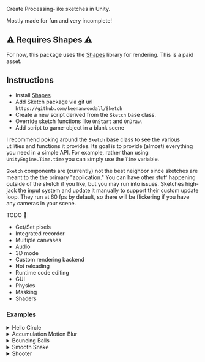 Create Processing-like sketches in Unity.

Mostly made for fun and very incomplete!

## ⚠️ Requires Shapes ⚠️
For now, this package uses the [Shapes](https://www.acegikmo.com/shapes/) library for rendering. This is a paid asset.

## Instructions
- Install [Shapes](https://www.acegikmo.com/shapes/)
- Add Sketch package via git url `https://github.com/keenanwoodall/Sketch`
- Create a new script derived from the `Sketch` base class.
- Override sketch functions like `OnStart` and `OnDraw`.
- Add script to game-object in a blank scene

I recommend poking around the `Sketch` base class to see the various utilities and functions it provides.
Its goal is to provide (almost) everything you need in a simple API.
For example, rather than using `UnityEngine.Time.time` you can simply use the `Time` variable.

`Sketch` components are (currently) not the best neighbor since sketches are meant to the the primary "application."
You can have other stuff happening outside of the sketch if you like, but you may run into issues.
Sketches high-jack the input system and update it manually to support their custom update loop.
They run at 60 fps by default, so there will be flickering if you have any cameras in your scene.


TODO 🤞
- Get/Set pixels
- Integrated recorder
- Multiple canvases
- Audio
- 3D mode
- Custom rendering backend
- Hot reloading
- Runtime code editing
- GUI
- Physics
- Masking
- Shaders

### Examples

<details>
<summary></summart>Hello Circle</summary>

![image](https://github.com/keenanwoodall/Sketch/assets/9631530/1f62a32c-391d-4c65-ae55-26e2c90711bd)

```cs
public class SimpleExample : Sketch
{
    protected override void OnDraw()
    {
        Color(BLACK);
        Fill();
        Color(WHITE);
        Circle(Width / 2, Height / 2, 100f);
    }
}
```
</details>
<details>
<summary>Accumulation Motion Blur</summary>

![Unity_oc1xQHLEuU](https://github.com/keenanwoodall/Sketch/assets/9631530/3d6f9331-2ddc-4927-91eb-6b05c4367c3f)

```cs
public float speed = 1080;
public float speedMult = 1;
public int circleCount = 6;
float angle;
protected override void OnStart()
{
    MotionBlur(subFrames: 256, shutterProfile: SmoothShutter);   
}
protected override void OnDrawBackground()
{
    Color(BLACK);
    Fill();
}
protected override void OnDraw()
{
    angle -= speed * speedMult * DeltaTime * math.pow(MouseX / Width, 2f);
    angle %= 360f;
    AdditiveBlend();
    Rotate(angle);
    StrokeWeight(2);
    var center = Size / 2;
    for (int i = 0; i < circleCount; i++)
    {
        var offset = PointOnCircle(radius: 300, angle: i / (float)circleCount * 360f);
        var color = HSV(i / (float)circleCount, 1f, 1f);
        Color(color);
        Ring(position: center + offset, radius: 20);
        Line(center, center + offset);
    }
}
```
</details>
<details>
<summary>Bouncing Balls</summary>

![Unity_qWt2rhO9GQ](https://github.com/keenanwoodall/Sketch/assets/9631530/dc14cbc6-f35f-4b9b-ae0e-84397d2c5cd5)


```cs
public class Ball
{
    public float Radius;
    public float2 Position;
    public float2 Velocity;
    public float4 Color;
}
public float gravity = -1f;
public int ballCount = 1;
public float minRadius = 10;
public float maxRadius = 50;
public float minInitialVelocity = 1000;
public float maxInitialVelocity = 5000;
List<Ball> balls;
protected override void OnStart()
{
    FrameRate(60);
    MotionBlur(30, UniformShutter);
    balls = new();
    for (int i = 0; i < ballCount; i++)
    {
        var radius = Random.NextFloat(minRadius, maxRadius);
        var newBall = new Ball
        {
            Radius = radius,
            Position = RandomScreenPoint(padding: radius),
            Velocity = Random.NextFloat2Direction() * Random.NextFloat(minInitialVelocity, maxInitialVelocity),
            Color = RandomColorHue(saturation: 0.8f, value: 1f)
        };
        balls.Add(newBall);
    }
}
protected override void OnDrawBackground()
{
    Color(BLACK);
    Fill();
}
protected override void OnDraw()
{
    AdditiveBlend();
    Color(WHITE);
    foreach (var ball in balls)
    {
        ball.Velocity += float2(0, gravity * DeltaTime);
        ball.Position += ball.Velocity * DeltaTime;
        EdgeBounce(ball);
    }
    
    foreach (var ball in balls)
    {
        Color(ball.Color);
        Circle(ball.Position, ball.Radius);
    }
}
protected override void OnMouseHeld()
{
    var radius = Random.NextFloat(minRadius, maxRadius);
    var newBall = new Ball
    {
        Radius = radius,
        Position = MousePosition,
        Velocity = Random.NextFloat2Direction() * Random.NextFloat(minInitialVelocity, maxInitialVelocity),
        Color = RandomColorHue(saturation: 0.8f, value: 1f)
    };
    balls.Add(newBall);
}
void EdgeBounce(Ball ball)
{
    if (ball.Position.x < ball.Radius)
    {
        ball.Position.x = ball.Radius;
        ball.Velocity.x *= -1;
    }
    if (ball.Position.x > Width - ball.Radius)
    {
        ball.Position.x = Width - ball.Radius;
        ball.Velocity.x *= -1;
    }
    if (ball.Position.y < ball.Radius)
    {
        ball.Position.y = ball.Radius;
        ball.Velocity.y *= -1;
    }
    if (ball.Position.y > Height - ball.Radius)
    {
        ball.Position.y = Height - ball.Radius;
        ball.Velocity.y *= -1;
    }
}
```
</details>
<details>
<summary>Smooth Snake</summary>

![Unity_FXp8344Bb3](https://github.com/keenanwoodall/Sketch/assets/9631530/76c25209-8c71-4b2a-b36b-c64fc9d52df0)

```cs
public float radius = 25f;
public float followSpeed = 30f;
public float followPadding = 5f;
float2[] positions;
protected override void OnStart()
{
    positions = new float2[8];
    for (int i = 0; i < positions.Length; i++)
        positions[i] = (Size / 2f) + left().xy * i * (radius + followPadding);
    FrameRate(60);
    MotionBlur(256, SmoothShutter);
}
protected override void OnDrawBackground()
{
    Color(BLACK);
    Fill();
}
protected override void OnDraw()
{
    positions[0] = lerp(positions[0], MousePosition, 1f - exp(-followSpeed * DeltaTime));
    AdditiveBlend();
    Color(WHITE);
    Circle(positions[0], radius);
    for (int i = 1; i < positions.Length; i++)
    {
        var currentPosition = positions[i];
        var targetPosition  = positions[i - 1];
        var direction       = normalize(targetPosition - currentPosition);
        var newPosition     = lerp(currentPosition, targetPosition - direction * (radius * 2f + followPadding), 1f - exp(-followSpeed * DeltaTime));
        
        Circle(newPosition, radius);
        positions[i] = newPosition;
    }
}
```
</details>
<details>
<summary>Shooter</summary>

![Unity_Qo4hvAeTxD](https://github.com/keenanwoodall/Sketch/assets/9631530/bf9646a8-8937-4e95-a6b5-174caae946a7)

```cs
struct Player { public float2 position, velocity, size; }
struct Projectile { public float2 position, velocity; public float size; }
struct Target { public float2 position, velocity; public float4 color; public float radius; }
struct Shake { public float startTime; }
Player player;
List<Projectile> projectiles;
List<Target> targets;
List<Shake> shakes;
float _lastShootTime;
protected override void OnStart()
{
    player = new Player 
    {
        position = new(Width / 2, 0),
        size = float2(50, 100)
    };
    projectiles = new();
    targets = new();
    shakes = new();
    for (int i = 0; i < 10; i++)
        targets.Add(new Target { position = RandomScreenPoint(100), radius = Random.NextFloat(20, 50), color = RED });
    _lastShootTime = float.NegativeInfinity;
    Bloom();
    MotionBlur(60, SmoothShutter);
}
protected override void OnDrawBackground()
{
    LinearGradient(BLACK, float4(0.05f, 0.02f, 0.1f, 1f));
    Fill();
}
protected override void OnDraw()
{
    AdditiveBlend();
    // Player Physics
    {
        var movementSpeed = 1_000_000f;
        var jumpSpeed = 3500f;
        // Move left/right
        if (KeyHeld(Key.A) || KeyHeld(Key.LeftArrow))
            player.velocity.x = lerp(player.velocity.x, -movementSpeed, 1f - exp(-DeltaTime));
        if (KeyHeld(Key.D) || KeyHeld(Key.RightArrow))
            player.velocity.x = lerp(player.velocity.x, movementSpeed, 1f - exp(-DeltaTime));
        else
            player.velocity.x = lerp(player.velocity.x, 0f, 1f - exp(-DeltaTime * 20f));
        // Jump
        if (KeyPressed(Key.Space) || KeyPressed(Key.W) || KeyPressed(Key.UpArrow))
            player.velocity.y = max(jumpSpeed, player.velocity.y);
        
        // Gravity
        var gravityForce = float2(0f, -20000f);
        player.velocity += gravityForce * DeltaTime;
        // Apply velocity
        player.position += player.velocity * DeltaTime;
        // Window edges
        var playerCenter = player.position + float2(0, player.size.y / 2f);
        HandleScreenBoundary(ref playerCenter, ref player.velocity, player.size, 0f);
        player.position = playerCenter - float2(0, player.size.y / 2f);
    }
    // Projectile physics
    {
        for (int i = 0; i < projectiles.Count; i++)
        {
            var projectile = projectiles[i];
            projectile.position += projectile.velocity * DeltaTime;
            projectiles[i] = projectile;
            if (CheckScreenBoundary(projectile.position, projectile.size))
            {
                projectiles.RemoveAt(i);
                i--;
            }
        }
    }
    // Target physics
    {
        for (int i = 0; i < targets.Count; i++)
        {
            var target = targets[i];
            for (int j = 0; j < projectiles.Count; j++)
            {
                var projectile = projectiles[j];
                var offset = projectile.position - target.position;
                var distance = length(offset);
                // Projectile hit target!
                if (distance < target.radius + projectile.size)
                {
                    // Knockback force
                    target.velocity += projectile.velocity / (target.radius * target.radius * PI) * 500f;
                    // Flash white
                    target.color = WHITE * 2f;
                    target.color.w = 1f;
                    // Delete projectile
                    projectiles.RemoveAt(j);
                    j--;
                }
            }
            // Targets bounce of screen edges
            HandleScreenBoundary(ref target.position, ref target.velocity, float2(target.radius), bounciness: 1f);
            target.velocity = lerp(target.velocity, 0, 1f - exp(-DeltaTime * 5f));
            target.position += target.velocity * DeltaTime;
            targets[i] = target;
        }
    }
    // Camera shake
    {
        for (int i = 0; i < shakes.Count; i++)
        {
            var startTime = shakes[i].startTime;
            var elapsedTime = Time - startTime;
            // Amplitude dies out over 0.2 seconds
            var amplitude = smoothstep(0.2f, 0f, elapsedTime) * 2f;
            // Remove shake if amplitude is small enough
            if (amplitude <= 0.01f)
            {
                shakes.RemoveAt(i);
                i--;
                continue;
            }
            // Shake the canvas
            ScreenShake(seed: i * 10, time: elapsedTime, amplitude: amplitude, frequency: 5f);
        }
    }
    // Draw player
    Rectangle(player.position + float2(0, player.size.y / 2f), player.size);
    // Draw projectiles
    Color(float3(1f, 0.5f, 0.1f) * 10f); // Multiply color by 10 for it to glow
    for (int i = 0; i < projectiles.Count; i++)
        Circle(projectiles[i].position, projectiles[i].size);
    // Draw targets
    for (int i = 0; i < targets.Count; i++)
    {
        var target = targets[i];
        Color(target.color);
        Circle(target.position, target.radius);
        target.color = lerp(target.color, RED, DeltaTime * 5f);
        targets[i] = target;
    }
}
// Machine Gun
protected override void OnMouseHeld()
{
    if (!MouseButtonHeld(MouseButton.Left))
        return;
    var shootDelay = 0.1f;
    var shootKick = 100f;
    if (Time - _lastShootTime < shootDelay)
        return;
    _lastShootTime = Time;
    var bulletSpeed = 10000f;
    var bulletAngle = Random.NextFloat(-2f, 5f);
    Shoot(bulletSpeed, bulletAngle, Random.NextFloat(2, 4), out var _, out var direction);
    player.velocity -= normalize(direction) * shootKick;
}
// Shotgun
protected override void OnMousePress()
{
    if (!MouseButtonPressed(MouseButton.Right))
        return;
    int burstCount = 8;
    var shootKick = 100f;
    for (int i = 0; i < burstCount; i++)
    {
        var bulletAngle = Random.NextFloat(-10f, 10f);
        var bulletSpeed = Random.NextFloat(10_000f, 15_000);
        Shoot(bulletSpeed, bulletAngle, Random.NextFloat(3, 6), out var _, out var direction);
        player.velocity -= normalize(direction) * shootKick;
    }
}
private void Shoot(float speed, float angle, float size, out float2 position, out float2 direction)
{
    var playerCenter = player.position + float2(0f, player.size.y * 0.5f);
    var aimSign = sign(MouseX - playerCenter);
    var projectilePosition = playerCenter + aimSign * player.size.x * 0.5f;
    var projectileDirection = normalize(MousePosition - projectilePosition);
    // Rotate direction based on relative angle
    var angleRadians = radians(angle);
    var cAngle = cos(angleRadians);
    var sAngle = sin(angleRadians);
    projectileDirection = float2(projectileDirection.x * cAngle - projectileDirection.y * sAngle, projectileDirection.x * sAngle + pro
    var projectileVelocity = projectileDirection * speed;
    // Add new projectile
    projectiles.Add(new Projectile { position = projectilePosition, velocity = projectileVelocity, size = size });
    // Add new camera shale
    shakes.Add(new Shake { startTime = Time });
    position = projectilePosition;
    direction = projectileDirection;
}
private bool HandleScreenBoundary(ref float2 position, ref float2 velocity, float2 size, float bounciness)
{
    var hit = false;
    var halfSize = size / 2f;
    // Bottom
    if (position.y - halfSize.y < 0)
    {
        position.y = halfSize.y;
        velocity.y *= -bounciness;
        hit = true;
    }
    // Top
    if (position.y + halfSize.y > Height)
    {
        position.y = Height - halfSize.y;
        velocity.y *= -bounciness;
        hit = true;
    }
    // Left
    if (position.x - halfSize.x < 0f)
    {
        position.x = halfSize.x;
        velocity.x *= -bounciness;
        hit = true;
    }
    // Right
    if (position.x > Width - halfSize.x)
    {
        position.x = Width - halfSize.x;
        velocity.x *= -bounciness;
        hit = true;
    }
    return hit;
}
private bool CheckScreenBoundary(float2 position, float2 size)
{
    var halfSize = size / 2f;
    // Bottom
    if (position.y - halfSize.y < 0)
        return true;
    // Top
    if (position.y + halfSize.y > Height)
        return true;
    // Left
    if (position.x - halfSize.x < 0f)
        return true;
    // Right
    if (position.x > Width - halfSize.x)
        return true;
    return false;
}
```
</details>

